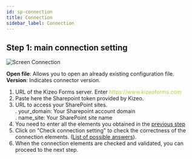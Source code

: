 ```yaml
---
id: sp-connection
title: Connection
sidebar_label: Connection
---
```


## Step 1: main connection setting

![Screen Connection][connection-01]

**Open file**: Allows you to open an already existing configuration file.  
**Version**: Indicates connector version.
1. URL of the Kizeo Forms server. Enter <span style="color:#ABD33D">https://<span></span>www<span></span>.kizeoforms.com</span>  
2. Paste here the Sharepoint token provided by Kizeo.
3. URL to access your SharePoint sites.  
    . your_domain: Your Sharepoint account domain  
    . name_site: Your SharePoint site name
4. You need to enter all the elements you obtained in the [previous step](sp-token.md)
5. Click on "Check connection setting" to check the correctness of the connection elements. ([List of possible answers](sp-testconnection.md)).
6. When the connection elements are checked and validated, you can proceed to the next step.


<!-- ************************** -->
<!-- ***** Pictures List ****** --> 
<!-- ************************** -->

[connection-01]: /kizeo-forms-documentations/img/sp/en/connect-01.png